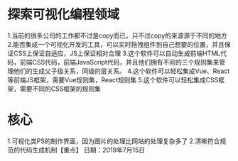 # 探索可视化编程领域
1.当前的很多公司的工作都不过是copy而已，只不过copy的来源源于不同的地方
2.能否集成一个可视化开发的工具，可以实时拖拽组件到自己想要的位置，并且保证CSS上保证自适应，JS上保证相对合理
3.这个软件可以自动生成前端HTML代码，前端CSS代码，前端JavaScript代码，并且他们拥有不同的三个规则集来管理他们的生成父子级关系，同级的层关系。
4.这个软件可以轻松集成Vue、React等前端JS框架，需要Vue规则集，React规则集
5.这个软件可以轻松集成CSS框架，需要不同的CSS框架的规则集
# 核心
1.可视化类PS的制作界面，因为图片的处理比网站的处理复杂多了
2.清晰符合规范的代码生成机制【重点】
日期：2019年7月15日
